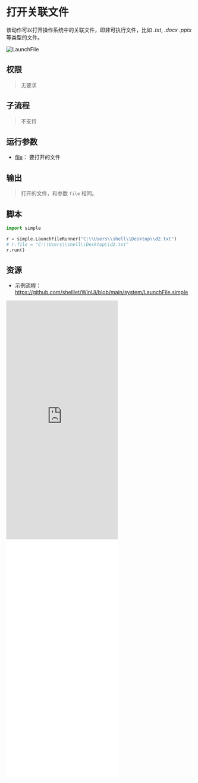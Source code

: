 # 打开关联文件 
该动作可以打开操作系统中的关联文件，即非可执行文件，比如 *.txt*, *.docx* *.pptx* 等类型的文件。

![LaunchFile](./images/02.png ':size=90%')


## 权限
> 无要求

## 子流程

> 不支持


## 运行参数

* [file](./types/Path.md)： 要打开的文件

## 输出

> 打开的文件，和参数 `file` 相同。

## 脚本

```python
import simple

r = simple.LaunchFileRunner("C:\\Users\\shell\\Desktop\\d2.txt")
# r.file = "C:\\Users\\shell\\Desktop\\d2.txt"
r.run()

```

## 资源

* 示例流程：https://github.com/shelllet/WinUi/blob/main/system/LaunchFile.simple

<iframe type="text/html" height="640px" src="https://www.youtube.com/embed/DF6nbZ5LP_g" frameborder="0"></iframe>

<iframe src="//player.bilibili.com/player.html?bvid=BV1rM4y1E714&page=1&autoplay=0" height='640px' scrolling="no" frameborder="no" framespacing="0" allowfullscreen="true"></iframe>
